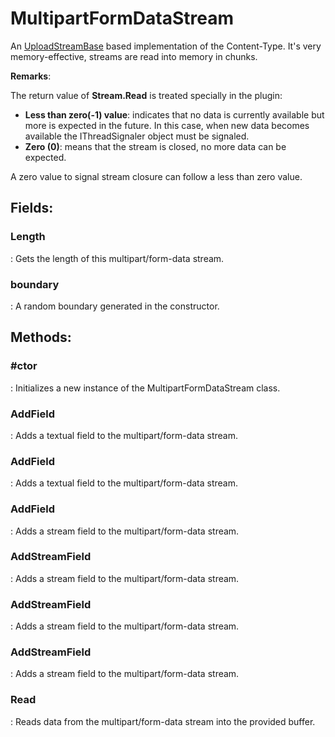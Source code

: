 # MultipartFormDataStream

An [UploadStreamBase](../Upload/UploadStreamBase.md) based implementation of the  Content-Type. It's very memory-effective, streams are read into memory in chunks. 

**Remarks**:

The return value of **Stream.Read** is treated specially in the plugin: 

- **Less than zero(-1) value**:  indicates that no data is currently available but more is expected in the future. In this case, when new data becomes available the IThreadSignaler object must be signaled.
- **Zero (0)**:  means that the stream is closed, no more data can be expected.

 A zero value to signal stream closure can follow a less than zero value.

## **Fields**:
### **Length**
: Gets the length of this multipart/form-data stream. 
### **boundary**
: A random boundary generated in the constructor. 
## **Methods**:

### **#ctor**
: Initializes a new instance of the MultipartFormDataStream class. 

### **AddField**
: Adds a textual field to the multipart/form-data stream. 

### **AddField**
: Adds a textual field to the multipart/form-data stream. 

### **AddField**
: Adds a stream field to the multipart/form-data stream. 

### **AddStreamField**
: Adds a stream field to the multipart/form-data stream. 

### **AddStreamField**
: Adds a stream field to the multipart/form-data stream. 

### **AddStreamField**
: Adds a stream field to the multipart/form-data stream. 

### **Read**
: Reads data from the multipart/form-data stream into the provided buffer. 